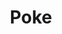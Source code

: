 ---
abv: 4.7%
alt:
availability: Keg
bitterness: 
description: Poke is our interpretation of a historical Berliner Weisse. We utilize a no boil method of brewing while simply heating the wort to near boiling temperatures to sterilize it. The beer is then aged with a mixed culture for 3-6 months.
gravity: 
hops: 
ibu: 3
img: poke.jpg
layout: beer
malt: 
modal-id: poke
title: Poke
on-tap: nope
sourness: 
style: Berliner Weisse
---